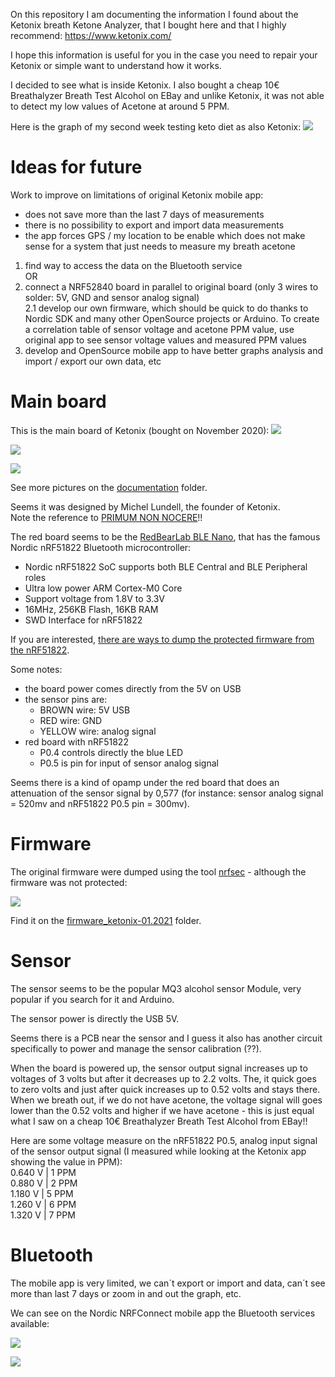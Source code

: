 On this repository I am documenting the information I found about the Ketonix breath Ketone Analyzer, that I bought here and that I highly recommend: https://www.ketonix.com/<br>

I hope this information is useful for you in the case you need to repair your Ketonix or simple want to understand how it works.

I decided to see what is inside Ketonix. I also bought a cheap 10€ Breathalyzer Breath Test Alcohol on EBay and unlike Ketonix, it was not able to detect my low values of Acetone at around 5 PPM.

Here is the graph of my second week testing keto diet as also Ketonix:
![](documentation/ketonix_7_days.png)

# Ideas for future

Work to improve on limitations of original Ketonix mobile app:
- does not save more than the last 7 days of measurements
- there is no possibility to export and import data measurements
- the app forces GPS / my location to be enable which does not make sense for a system that just needs to measure my breath acetone

1. find way to access the data on the Bluetooth service<br>
OR<br>
2. connect a NRF52840 board in parallel to original board (only 3 wires to solder: 5V, GND and sensor analog signal)<br>
2.1 develop our own firmware, which should be quick to do thanks to Nordic SDK and many other OpenSource projects or Arduino. To create a correlation table of sensor voltage and acetone PPM value, use original app to see sensor voltage values and measured PPM values<br>
3. develop and OpenSource mobile app to have better graphs analysis and import / export our own data, etc<br>

# Main board

This is the main board of Ketonix (bought on November 2020):
![](documentation/ketonix_01.jpg)

![](documentation/ketonix_05.jpg)

![](documentation/ketonix_06.jpg)

See more pictures on the [documentation]() folder.

Seems it was designed by Michel Lundell, the founder of Ketonix.
<br>
Note the reference to [PRIMUM NON NOCERE](https://en.wikipedia.org/wiki/Primum_non_nocere)!!

The red board seems to be the [RedBearLab BLE Nano](https://github.com/RedBearLab/BLENano), that has the famous Nordic nRF51822 Bluetooth microcontroller:
* Nordic nRF51822 SoC supports both BLE Central and BLE Peripheral roles
* Ultra low power ARM Cortex-M0 Core
* Support voltage from 1.8V to 3.3V
* 16MHz, 256KB Flash, 16KB RAM
* SWD Interface for nRF51822

If you are interested, [there are ways to dump the protected firmware from the nRF51822](http://hfdb.io/cpumcus/nordic-semi/nrf51822.html).

Some notes:
* the board power comes directly from the 5V on USB
* the sensor pins are:
  * BROWN wire: 5V USB
  * RED wire: GND
  * YELLOW wire: analog signal
* red board with nRF51822
  * P0.4 controls directly the blue LED
  * P0.5 is pin for input of sensor analog signal

Seems there is a kind of opamp under the red board that does an attenuation of the sensor signal by 0,577 (for instance: sensor analog signal = 520mv and nRF51822 P0.5 pin = 300mv).

# Firmware

The original firmware were dumped using the tool [nrfsec](https://github.com/buildxyz-git/nrfsec/) - although the firmware was not protected:

![](documentation/ketonix_firmware.png)

Find it on the [firmware_ketonix-01.2021](/firmware_ketonix-01.2021) folder.

# Sensor

The sensor seems to be the popular MQ3 alcohol sensor Module, very popular if you search for it and Arduino.

The sensor power is directly the USB 5V.

Seems there is a PCB near the sensor and I guess it also has another circuit specifically to power and manage the sensor calibration (??).

When the board is powered up, the sensor output signal increases up to voltages of 3 volts but after it decreases up to 2.2 volts. The, it quick goes to zero volts and just after quick increases up to 0.52 volts and stays there. When we breath out, if we do not have acetone, the voltage signal will goes lower than the 0.52 volts and higher if we have acetone - this is just equal what I saw on a cheap 10€ Breathalyzer Breath Test Alcohol from EBay!!

Here are some voltage measure on the nRF51822 P0.5, analog input signal of the sensor output signal (I measured while looking at the Ketonix app showing the value in PPM):<br>
0.640 V | 1 PPM<br>
0.880 V | 2 PPM<br>
1.180 V | 5 PPM<br>
1.260 V | 6 PPM<br>
1.320 V | 7 PPM<br>

# Bluetooth

The mobile app is very limited, we can´t export or import and data, can´t see more than last 7 days or zoom in and out the graph, etc.

We can see on the Nordic NRFConnect mobile app the Bluetooth services available:

![](documentation/ketonix_bluetooth_01.jpg)

![](documentation/ketonix_bluetooth_02.jpg)
